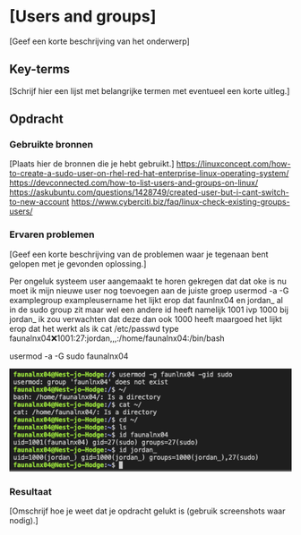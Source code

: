 # [Users and groups]
[Geef een korte beschrijving van het onderwerp]

## Key-terms
[Schrijf hier een lijst met belangrijke termen met eventueel een korte uitleg.]

## Opdracht
### Gebruikte bronnen
[Plaats hier de bronnen die je hebt gebruikt.]
https://linuxconcept.com/how-to-create-a-sudo-user-on-rhel-red-hat-enterprise-linux-operating-system/
https://devconnected.com/how-to-list-users-and-groups-on-linux/
https://askubuntu.com/questions/1428749/created-user-but-i-cant-switch-to-new-account
https://www.cyberciti.biz/faq/linux-check-existing-groups-users/

### Ervaren problemen
[Geef een korte beschrijving van de problemen waar je tegenaan bent gelopen met je gevonden oplossing.]

Per ongeluk systeem user aangemaakt
te horen gekregen dat dat oke is
nu moet ik mijn nieuwe user nog toevoegen aan de juiste groep
usermod -a -G examplegroup exampleusername
het lijkt erop dat faunlnx04 en jordan_ al in de sudo group zit maar wel een andere id heeft namelijk 1001 ivp 1000 bij jordan_ 
ik zou verwachten dat deze dan ook 1000 heeft maargoed het lijkt erop dat het werkt als ik cat /etc/passwd type
faunalnx04:x:1001:27:jordan,,,:/home/faunalnx04:/bin/bash

usermod -a -G sudo faunalnx04

![usergroepsudo](/00_includes/Screenshot%202023-06-08%20at%2020.45.59.png)



### Resultaat
[Omschrijf hoe je weet dat je opdracht gelukt is (gebruik screenshots waar nodig).]
